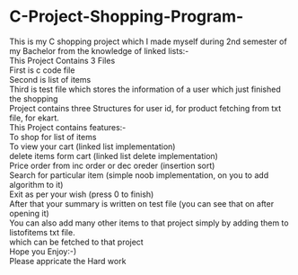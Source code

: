 # C-Project-Shopping-Program-
This is my C shopping project which I made myself during 2nd semester of my Bachelor from the knowledge of linked lists:- <br />
This Project Contains 3 Files <br />
First is c code file <br />
Second is list of items <br />
Third is test file which stores the information of a user which just finished the shopping <br />
Project contains three Structures for user id, for product fetching from txt file, for ekart. <br />
This Project contains features:- <br />
To shop for list of items <br />
To view your cart (linked list implementation) <br />
delete items form cart (linked list delete implementation) <br />
Price order from inc order or dec oreder (insertion sort) <br />
Search for particular item (simple noob implementation, on you to add algorithm to it) <br />
Exit as per your wish (press 0 to finish) <br />
After that your summary is written on test file (you can see that on after opening it) <br />
You can also add many other items to that project simply by adding them to listofitems txt file. <br />
which can be fetched to that project  <br />
Hope you Enjoy:-) <br />
Please appricate the Hard work <br />
